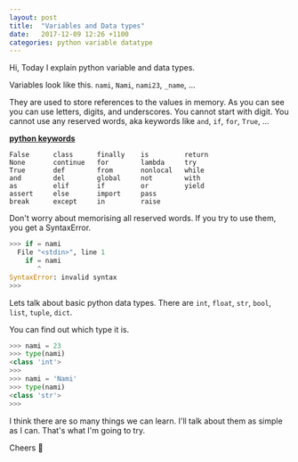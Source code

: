 ```yaml
---
layout: post
title:  "Variables and Data types"
date:   2017-12-09 12:26 +1100
categories: python variable datatype
---
```

Hi, Today I explain python variable and data types.

Variables look like this.
`nami`, `Nami`, `nami23`, `_name`, ...

They are used to store references to the values in memory.
As you can see you can use letters, digits, and underscores.
You cannot start with digit.
You cannot use any reserved words, aka keywords like `and`, `if`, `for`, `True`, ...

  [**python keywords**][python keywords]
  ```   
  False      class      finally    is         return
  None       continue   for        lambda     try
  True       def        from       nonlocal   while
  and        del        global     not        with
  as         elif       if         or         yield
  assert     else       import     pass
  break      except     in         raise
  ```

Don't worry about memorising all reserved words.
If you try to use them, you get a SyntaxError.

  ```python
  >>> if = nami
    File "<stdin>", line 1
      if = nami
         ^
  SyntaxError: invalid syntax
  >>>
  ```

Lets talk about basic python data types.
There are `int`, `float`, `str`, `bool`, `list`, `tuple`, `dict`.

You can find out which type it is.
  ```python
  >>> nami = 23
  >>> type(nami)
  <class 'int'>
  >>>
  >>> nami = 'Nami'
  >>> type(nami)
  <class 'str'>
  >>>
  ```
I think there are so many things we can learn. I'll talk about them as simple as I can.
That's what I'm going to try.

Cheers :beers:

[python keywords]: https://docs.python.org/3.5/reference/lexical_analysis.html

